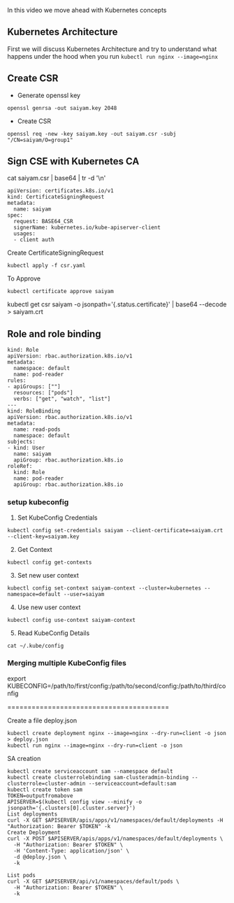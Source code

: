 In this video we move ahead with Kubernetes concepts

## Kubernetes Architecture

First we will discuss Kubernetes Architecture and try to understand what happens under the hood when you run `kubectl run nginx --image=nginx`

## Create CSR

- Generate openssl key

```
openssl genrsa -out saiyam.key 2048
```

- Create CSR

```
openssl req -new -key saiyam.key -out saiyam.csr -subj "/CN=saiyam/O=group1"
```

## Sign CSE with Kubernetes CA

cat saiyam.csr | base64 | tr -d '\n'

```
apiVersion: certificates.k8s.io/v1
kind: CertificateSigningRequest
metadata:
  name: saiyam
spec:
  request: BASE64_CSR
  signerName: kubernetes.io/kube-apiserver-client
  usages:
  - client auth
```

Create CertificateSigningRequest

```
kubectl apply -f csr.yaml
```

To Approve

```
kubectl certificate approve saiyam
```

kubectl get csr saiyam -o jsonpath='{.status.certificate}' | base64 --decode > saiyam.crt

## Role and role binding

```
kind: Role
apiVersion: rbac.authorization.k8s.io/v1
metadata:
  namespace: default
  name: pod-reader
rules:
- apiGroups: [""]
  resources: ["pods"]
  verbs: ["get", "watch", "list"]
---
kind: RoleBinding
apiVersion: rbac.authorization.k8s.io/v1
metadata:
  name: read-pods
  namespace: default
subjects:
- kind: User
  name: saiyam
  apiGroup: rbac.authorization.k8s.io
roleRef:
  kind: Role
  name: pod-reader
  apiGroup: rbac.authorization.k8s.io
```

### setup kubeconfig

1. Set KubeConfig Credentials

```
kubectl config set-credentials saiyam --client-certificate=saiyam.crt --client-key=saiyam.key
```

2. Get Context

```
kubectl config get-contexts
```

3. Set new user context

```
kubectl config set-context saiyam-context --cluster=kubernetes --namespace=default --user=saiyam
```

4. Use new user context

```
kubectl config use-context saiyam-context
```

5. Read KubeConfig Details

```
cat ~/.kube/config
```

### Merging multiple KubeConfig files

export KUBECONFIG=/path/to/first/config:/path/to/second/config:/path/to/third/config

========================================

Create a file deploy.json

```
kubectl create deployment nginx --image=nginx --dry-run=client -o json > deploy.json
kubectl run nginx --image=nginx --dry-run=client -o json

```

SA creation

```
kubectl create serviceaccount sam --namespace default
kubectl create clusterrolebinding sam-clusteradmin-binding --clusterrole=cluster-admin --serviceaccount=default:sam
kubectl create token sam
TOKEN=outputfromabove
APISERVER=$(kubectl config view --minify -o jsonpath='{.clusters[0].cluster.server}')
List deployments
curl -X GET $APISERVER/apis/apps/v1/namespaces/default/deployments -H "Authorization: Bearer $TOKEN" -k
Create Deployment
curl -X POST $APISERVER/apis/apps/v1/namespaces/default/deployments \
  -H "Authorization: Bearer $TOKEN" \
  -H 'Content-Type: application/json' \
  -d @deploy.json \
  -k

List pods
curl -X GET $APISERVER/api/v1/namespaces/default/pods \
  -H "Authorization: Bearer $TOKEN" \
  -k
```
